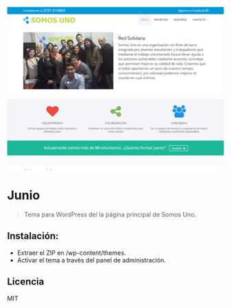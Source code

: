 <img src="https://raw.githubusercontent.com/Somos-Uno/Junio/master/screenshot.png">

# Junio

> Tema para WordPress del la página principal de Somos Uno.


## Instalación:

- Extraer el ZIP en /wp-content/themes.
- Activar el tema a través del panel de administración.

Licencia
----
MIT
